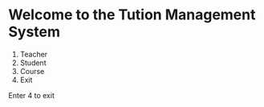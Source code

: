 # Welcome to the Tution Management System

1. Teacher
2. Student
3. Course
4. Exit

Enter 4 to exit
